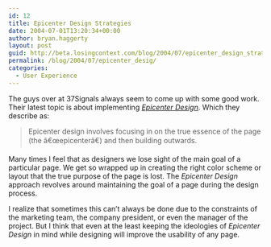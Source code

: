 ```yaml
---
id: 12
title: Epicenter Design Strategies
date: 2004-07-01T13:20:34+00:00
author: bryan.haggerty
layout: post
guid: http://beta.losingcontext.com/blog/2004/07/epicenter_design_strategies.php
permalink: /blog/2004/07/epicenter_desig/
categories:
  - User Experience
---
```

The guys over at 37Signals always seem to come up with some good work. Their latest topic is about implementing [_Epicenter Design_](http://www.37signals.com/svn/archives/000737.php "Learn more about Epicenter Design"). Which they describe as:

<blockquote cite="http://www.37signals.com/svn/archives/000737.php">
  <p>
    Epicenter design involves focusing in on the true essence of the page (the â€œepicenterâ€) and then building outwards.
  </p>
</blockquote>

Many times I feel that as designers we lose sight of the main goal of a particular page. We get so wrapped up in creating the right color scheme or layout that the true purpose of the page is lost. The _Epicenter Design_ approach revolves around maintaining the goal of a page during the design process.

I realize that sometimes this can&#8217;t always be done due to the constraints of the marketing team, the company president, or even the manager of the project. But I think that even at the least keeping the ideologies of _Epicenter Design_ in mind while designing will improve the usability of any page.